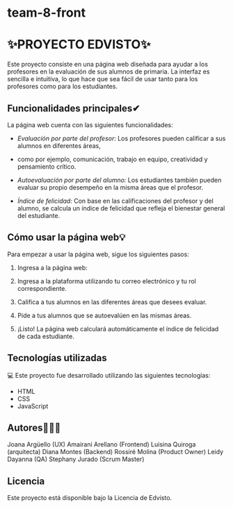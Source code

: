 # team-8-front
# ✨PROYECTO EDVISTO✨

Este proyecto consiste en una página web diseñada para ayudar a los profesores 
en la evaluación de sus alumnos de primaria. La interfaz es sencilla e intuitiva, 
lo que hace que sea fácil de usar tanto para los profesores como para los estudiantes.

## Funcionalidades principales✔

La página web cuenta con las siguientes funcionalidades:

- *Evaluación por parte del profesor:* Los profesores pueden calificar a sus alumnos en diferentes áreas, 
- como por ejemplo, comunicación, trabajo en equipo, creatividad y pensamiento crítico.

- *Autoevaluación por parte del alumno:* Los estudiantes también pueden evaluar su propio desempeño en la misma áreas que el profesor.

- *Índice de felicidad:* Con base en las calificaciones del profesor y del alumno, se calcula un índice de felicidad que refleja el bienestar general del estudiante.

## Cómo usar la página web💡

Para empezar a usar la página web, sigue los siguientes pasos:

1. Ingresa a la página web:

2. Ingresa a la plataforma utilizando tu correo electrónico y tu rol correspondiente.

3. Califica a tus alumnos en las diferentes áreas que desees evaluar.

4. Pide a tus alumnos que se autoevalúen en las mismas áreas.

5. ¡Listo! La página web calculará automáticamente el índice de felicidad de cada estudiante.

## Tecnologías utilizadas
💻
Este proyecto fue desarrollado utilizando las siguientes tecnologías:

- HTML
- CSS
- JavaScript

## Autores👩👩👩

Joana Argüello (UX)
Amairani Arellano (Frontend)
Luisina Quiroga (arquitecta)
Diana Montes (Backend)
Rossiré Molina (Product Owner)
Leidy Dayanna (QA)
Stephany Jurado (Scrum Master)

## Licencia

Este proyecto está disponible bajo la Licencia de Edvisto.
